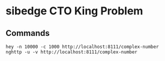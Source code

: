 # sibedge CTO King Problem

## Commands

```
hey -n 10000 -c 1000 http://localhost:8111/complex-number
nghttp -u -v http://localhost:8111/complex-number
```
